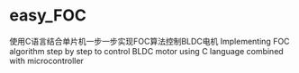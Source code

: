 # easy_FOC
 使用C语言结合单片机一步一步实现FOC算法控制BLDC电机 Implementing FOC algorithm step by step to control BLDC motor using C language combined with microcontroller
